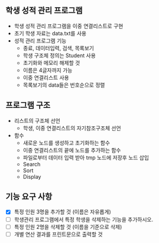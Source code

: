 ## 학생 성적 관리 프로그램
- 학생 성적 관리 프로그램을 이중 연결리스트로 구현
- 초기 학생 자료는 data.txt를 사용
- 성적 관리 프로그램 기능
  - 종료, 데이터입력, 검색, 목록보기
  - 학생 구조체 정의는 Student 사용
  - 초기화와 메모리 해제할 것
  - 이름은 4글자까지 가능
  - 이중 연결리스트 사용
  - 목록보기의 data들은 번호순으로 정렬

## 프로그램 구조
- 리스트의 구조체 선언
  - 학생, 이중 연결리스트의 자기참조구조체 선언
- 함수
  - 새로운 노드를 생성하고 초기화하는 함수
  - 이중 연결리스트의 끝에 노드를 추가하는 함수
  - 파일로부터 데이터 입력 받아 tmp 노드에 저장후 노드 삽입
  - Search
  - Sort
  - Display

## 기능 요구 사항
- [x] 특정 인원 3명을 추가할 것 (이름은 자유롭게)
- [ ] 학생관리 프로그램에서 특정 학생을 삭제하는 기능을 추가하시오.
- [ ] 특정 인원 2명을 삭제할 것 (이름을 기준으로 삭제)
- [ ] 개별 연산 결과를 프린트문으로 출력할 것